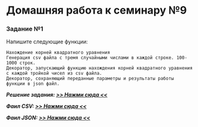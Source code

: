 # Домашняя работа к семинару №9

### Задание №1

Напишите следующие функции:

    Нахождение корней квадратного уравнения
    Генерация csv файла с тремя случайными числами в каждой строке. 100-1000 строк.
    Декоратор, запускающий функцию нахождения корней квадратного уравнения с каждой тройкой чисел из csv файла.
    Декоратор, сохраняющий переданные параметры и результаты работы функции в json файл.
  
***Решение задания: [>> Нажми сюда <<](task_1.py)***

***Фаил CSV: [>> Нажми сюда <<](number_of_lines_from_100_to_1000.csv)***

***Фаил JSON: [>> Нажми сюда <<](param_and_result.json)***